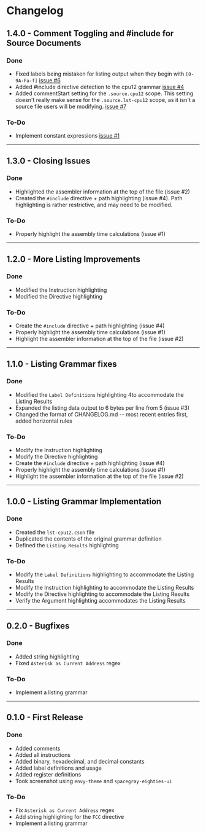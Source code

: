 # Changelog #

## 1.4.0 - Comment Toggling and #include for Source Documents ##

### Done ###
+	Fixed labels being mistaken for listing output when they begin with
	`[0-9A-Fa-f]`
	[issue #6](https://github.com/zpolygon95/language-cpu12/issues/6)
+	Added #include directive detection to the cpu12 grammar
	[issue #4](https://github.com/zpolygon95/language-cpu12/issues/4)
+	Added commentStart setting for the `.source.cpu12` scope. This setting
	doesn't really make sense for the `.source.lst-cpu12` scope, as it isn't a
	source file users will be modifying.
	[issue #7](https://github.com/zpolygon95/language-cpu12/issues/7)

### To-Do ###
+	Implement constant expressions
	[issue #1](https://github.com/zpolygon95/language-cpu12/issues/1)

---

## 1.3.0 - Closing Issues ##

### Done ###
+	Highlighted the assembler information at the top of the file (issue #2)
+	Created the `#include` directive + path highlighting (issue #4). Path
	highlighting is rather restrictive, and may need to be modified.


### To-Do ###
+	Properly highlight the assembly time calculations (issue #1)

---

## 1.2.0 - More Listing Improvements ##

### Done ###
+	Modified the Instruction highlighting
+	Modified the Directive highlighting

### To-Do ###
+	Create the `#include` directive + path highlighting (issue #4)
+	Properly highlight the assembly time calculations (issue #1)
+	Highlight the assembler information at the top of the file (issue #2)

---

## 1.1.0 - Listing Grammar fixes ##

### Done ###
+	Modified the `Label Definitions` highlighting 4to accommodate the Listing
	Results
+	Expanded the listing data output to 6 bytes per line from 5 (issue #3)
+	Changed the format of CHANGELOG.md -- most recent entries first, added
	horizontal rules

### To-Do ###
+	Modify the Instruction highlighting
+	Modify the Directive highlighting
+	Create the `#include` directive + path highlighting (issue #4)
+	Properly highlight the assembly time calculations (issue #1)
+	Highlight the assembler information at the top of the file (issue #2)

---

## 1.0.0 - Listing Grammar Implementation ##

### Done ###
+	Created the `lst-cpu12.cson` file
+	Duplicated the contents of the original grammar definition
+	Defined the `Listing Results` highlighting

### To-Do ###
+	Modify the `Label Definitions` highlighting to accommodate the Listing
	Results
+	Modify the Instruction highlighting to accommodate the Listing Results
+	Modify the Directive highlighting to accommodate the Listing Results
+	Verify the Argument highlighting accommodates the Listing Results

---

## 0.2.0 - Bugfixes ##

### Done ###
+	Added string highlighting
+	Fixed `Asterisk as Current Address` regex

### To-Do ###
*	Implement a listing grammar

---

## 0.1.0 - First Release ##

### Done ###
+	Added comments
+	Added all instructions
+	Added binary, hexadecimal, and decimal constants
+	Added label definitions and usage
+	Added register definitions
+	Took screenshot using `envy-theme` and `spacegray-eighties-ui`

### To-Do ###
*	Fix `Asterisk as Current Address` regex
*	Add string highlighting for the `FCC` directive
*	Implement a listing grammar
